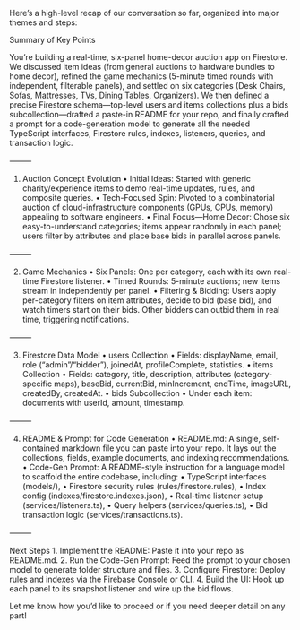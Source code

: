 Here’s a high-level recap of our conversation so far, organized into major themes and steps:

Summary of Key Points

You’re building a real-time, six-panel home-decor auction app on Firestore. We discussed item ideas (from general auctions to hardware bundles to home decor), refined the game mechanics (5-minute timed rounds with independent, filterable panels), and settled on six categories (Desk Chairs, Sofas, Mattresses, TVs, Dining Tables, Organizers). We then defined a precise Firestore schema—top-level users and items collections plus a bids subcollection—drafted a paste-in README for your repo, and finally crafted a prompt for a code-generation model to generate all the needed TypeScript interfaces, Firestore rules, indexes, listeners, queries, and transaction logic.

⸻

1. Auction Concept Evolution
   • Initial Ideas: Started with generic charity/experience items to demo real-time updates, rules, and composite queries.
   • Tech-Focused Spin: Pivoted to a combinatorial auction of cloud-infrastructure components (GPUs, CPUs, memory) appealing to software engineers.
   • Final Focus—Home Decor: Chose six easy-to-understand categories; items appear randomly in each panel; users filter by attributes and place base bids in parallel across panels.

⸻

2. Game Mechanics
   • Six Panels: One per category, each with its own real-time Firestore listener.
   • Timed Rounds: 5-minute auctions; new items stream in independently per panel.
   • Filtering & Bidding: Users apply per-category filters on item attributes, decide to bid (base bid), and watch timers start on their bids. Other bidders can outbid them in real time, triggering notifications.

⸻

3. Firestore Data Model
   • users Collection
   • Fields: displayName, email, role (“admin”/“bidder”), joinedAt, profileComplete, statistics.
   • items Collection
   • Fields: category, title, description, attributes (category-specific maps), baseBid, currentBid, minIncrement, endTime, imageURL, createdBy, createdAt.
   • bids Subcollection
   • Under each item: documents with userId, amount, timestamp.

⸻

4. README & Prompt for Code Generation
   • README.md: A single, self-contained markdown file you can paste into your repo. It lays out the collections, fields, example documents, and indexing recommendations.
   • Code-Gen Prompt: A README-style instruction for a language model to scaffold the entire codebase, including:
   • TypeScript interfaces (models/),
   • Firestore security rules (rules/firestore.rules),
   • Index config (indexes/firestore.indexes.json),
   • Real-time listener setup (services/listeners.ts),
   • Query helpers (services/queries.ts),
   • Bid transaction logic (services/transactions.ts).

⸻

Next Steps 1. Implement the README: Paste it into your repo as README.md. 2. Run the Code-Gen Prompt: Feed the prompt to your chosen model to generate folder structure and files. 3. Configure Firestore: Deploy rules and indexes via the Firebase Console or CLI. 4. Build the UI: Hook up each panel to its snapshot listener and wire up the bid flows.

Let me know how you’d like to proceed or if you need deeper detail on any part!
